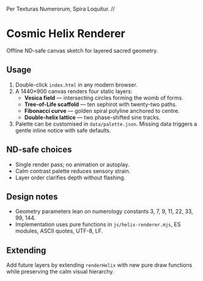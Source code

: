 Per Texturas Numerorum, Spira Loquitur.  //

# Cosmic Helix Renderer

Offline ND-safe canvas sketch for layered sacred geometry.

## Usage
1. Double-click `index.html` in any modern browser.
2. A 1440×900 canvas renders four static layers:
   - **Vesica field** — intersecting circles forming the womb of forms.
   - **Tree-of-Life scaffold** — ten sephirot with twenty-two paths.
   - **Fibonacci curve** — golden spiral polyline anchored to centre.
   - **Double-helix lattice** — two phase-shifted sine tracks.
3. Palette can be customised in `data/palette.json`. Missing data triggers a gentle inline notice with safe defaults.

## ND-safe choices
- Single render pass; no animation or autoplay.
- Calm contrast palette reduces sensory strain.
- Layer order clarifies depth without flashing.

## Design notes
- Geometry parameters lean on numerology constants 3, 7, 9, 11, 22, 33, 99, 144.
- Implementation uses pure functions in `js/helix-renderer.mjs`, ES modules, ASCII quotes, UTF-8, LF.

## Extending
Add future layers by extending `renderHelix` with new pure draw functions while preserving the calm visual hierarchy.
